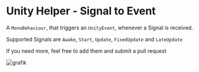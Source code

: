 # Unity Helper - Signal to Event
A `MonoBehaviour`, that triggers an `UnityEvent`, whenever a Signal is received.

Supported Signals are `Awake`, `Start`, `Update`, `FixedUpdate` and `LateUpdate`

If you need more, feel free to add them and submit a pull request

![grafik](https://github.com/user-attachments/assets/f68bc3dc-e79f-44e1-9f0d-b34ea467a90c)
